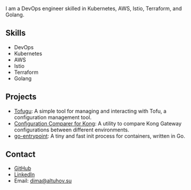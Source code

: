 I am a DevOps engineer skilled in Kubernetes, AWS, Istio, Terraform, and Golang.

## Skills

*   DevOps
*   Kubernetes
*   AWS
*   Istio
*   Terraform
*   Golang

## Projects

*   [Tofugu](https://github.com/alt-dima/tofugu): A simple tool for managing and interacting with Tofu, a configuration management tool.
*   [Configuration Comparer for Kong](https://github.com/alt-dima/configuration-comparer-for-kong): A utility to compare Kong Gateway configurations between different environments.
*   [go-entrypoint](https://github.com/alt-dima/go-entrypoint): A tiny and fast init process for containers, written in Go.

## Contact

*   [GitHub](https://github.com/alt-dima)
*   [LinkedIn](https://www.linkedin.com/in/altuhov/)
*   Email: dima@altuhov.su
